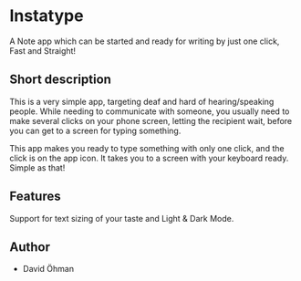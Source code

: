 # Instatype
A Note app which can be started and ready for writing by just one click, Fast and Straight!

## Short description
This is a very simple app, targeting deaf and hard of hearing/speaking people. While needing to communicate with someone, you usually need to make several clicks on your phone screen, letting the recipient wait, before you can get to a screen for typing something.

This app makes you ready to type something with only one click, and the click is on the app icon. It takes you to a screen with your keyboard ready. Simple as that!

## Features
Support for text sizing of your taste and Light & Dark Mode.

## Author
- David Öhman
